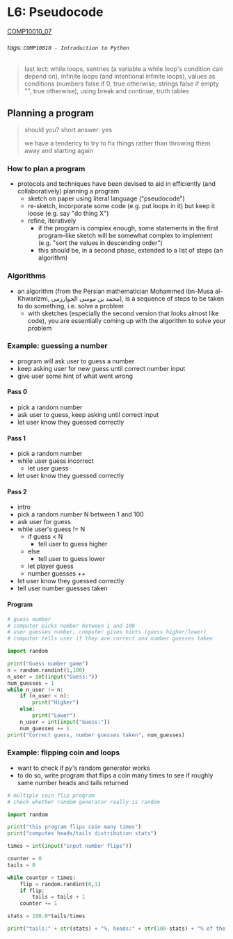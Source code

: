 # L6: Pseudocode
[COMP10010_07](https://brightspace.ucd.ie/d2l/le/content/129818/viewContent/1661171/View)
###### tags: `COMP10010 - Introduction to Python`

> last lect: while loops, sentries (a variable a while loop's condition can depend on), infinite loops (and intentional infinite loops), values as conditions (numbers false if 0, true otherwise; strings false if empty "", true otherwise), using break and continue, truth tables 

## Planning a program
> should you? short answer: yes
>
> we have a tendency to try to fix things rather than throwing them away and starting again

### How to plan a program
- protocols and techniques have been devised to aid in efficiently (and collaboratively) planning a program 
    - sketch on paper using literal language ("pseudocode")
    - re-sketch, incorporate some code (e.g. put loops in it) but keep it loose (e.g. say "do thing X")
    - refine, iteratively
        - if the program is complex enough, some statements in the first program-like sketch will be somewhat complex to implement (e.g. "sort the values in descending order")
        - this should be, in a second phase, extended to a list of steps (an algorithm)

### Algorithms
- an algorithm (from the Persian mathematician Mohammed ibn-Musa al-Khwarizmi, محمد بن موسى الخوارزمی), is a sequence of steps to be taken to do something, i.e. solve a problem
    - with sketches (especially the second version that looks almost like code), you are essentially coming up with the algorithm to solve your problem

### Example: guessing a number
- program will ask user to guess a number
- keep asking user for new guess until correct number input
- give user some hint of what went wrong

#### Pass 0
- pick a random number
- ask user to guess, keep asking until correct input
- let user know they guessed correctly

#### Pass 1
- pick a random number
- while user guess incorrect
    - let user guess
- let user know they guessed correctly

#### Pass 2
- intro
- pick a random number N between 1 and 100
- ask user for guess
- while user's guess != N
    - if guess < N
        - tell user to guess higher
    - else
        - tell user to guess lower
    - let player guess
    - number guesses ++
- let user know they guessed correctly
- tell user number guesses taken

#### Program
``` python
# guess number
# computer picks number between 1 and 100
# user guesses number, computer gives hints (guess higher/lower)
# computer tells user if they are correct and number guesses taken

import random

print("Guess number game")
n = random.randint(1,100)
n_user = int(input("Guess:"))
num_guesses = 1
while n_user != n:
    if (n_user < n):
        print("Higher")
    else:
        print("Lower")
    n_user = int(input("Guess:"))
    num_guesses += 1
print("Correct guess, number guesses taken", num_guesses)
```
### Example: flipping coin and loops
- want to check if py's random generator works
- to do so, write program that flips a coin many times to see if roughly same number heads and tails returned

``` python
# multiple coin flip program
# check whether random generator really is random

import random

print("this program flips coin many times")
print("computes heads/tails distribution stats")

times = int(input("input number flips"))

counter = 0
tails = 0

while counter < times:
    flip = random.randint(0,1)
    if flip:
        tails = tails + 1
    counter += 1

stats = 100.0*tails/times

print("tails:" + str(stats) + "%, heads:" + str(100-stats) + "% of the time")
```



